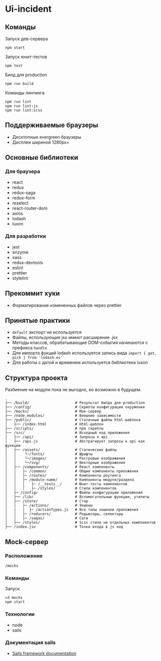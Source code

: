 # Ui-incident

## Команды

Запуск дев-сервера

`npm start`

Запуск юнит-тестов

`npm test`

Билд для production

`npm run build`

Команды линтинга

```
npm run lint
npm run lint:js
npm run lint:scss
```

## Поддерживаемые браузеры

- Десктопные evergreen браузеры
- Дисплеи шириной 1280px+

## Основные библиотеки

### Для браузера

- react
- redux
- redux-saga
- redux-form
- reselect
- react-router-dom
- axios
- lodash
- luxon

### Для разработки

- jest
- enzyme
- sass
- redux-devtools
- eslint
- prettier
- stylelint

## Прекоммит хуки

- Форматирование измененных файлов через prettier

## Принятые практики

- `default` экспорт не используется
- Файлы, использующие jsx имеют расширение .jsx
- Методы классов, обрабатывающие DOM-события начинаются с префикса `handle`
- Для импорта фукций lodash используется запись вида `import { get, pick } from 'lodash-es'`
- Для работы с датой и временем используется библиотека luxon

## Структура проекта

Разбиение на модули пока не выгодно, но возможно в будущем.

```
.
├── /build/                     # Результат билда для production
├── /config/                    # Скрипты конфигурации окружения
├── /mocks/                     # Мок-сервер
├── /node_modules/              # Внешние зависимости
├── /public/                    # Статичные файлы html-шаблона
│   ├── /index.html             # Html-шаблон
├── /scripts/                   # npm скрипты
├── /src/                       # Исходный код приложения
│   ├── /api/                   # Запросы к api
│   ├── /api.js                 # Абстрагирует запросы к api как функции
│   ├── /assets/                # Статические файлы
│   │    └─/fonts/              # Шрифты
│   │    └─/images/             # Растровые изображения
│   │    └─/svg/                # Векторные изображения
│   ├── /components/            # React компоненты
│   │   ├─ /common/             # Общие компоненты приложения
│   │   ├─ /routes/             # Компоненты роутинга
│   │   ├─ /module-name/        # Компоненты модуля/раздела
│   │   │   ├─ /__tests__/      # Юнит-тесты компонентов
│   │   │   ├─ /styles/         # Стили компонентов
│   ├─ /config/                 # Файлы конфигурации приложения
│   ├── /lib/                   # Вспомогательные функции, утилиты
│   ├── /store/                 # Стор
│   │   ├─ /actions/            # Экшены
│   |   |  ├─ /actionTypes.js   # Все типы экшенов приложения
│   │   ├─ /reducers/           # Редьюсеры, селекторы
│   │   ├─ /sagas/              # Саги
│   ├── /styles/                # Scss стили не отдельных компонентов
├── /index.jsx                  # Точка входа в js код
```

## Mock-сервер

### Расположение

`/mocks`

### Команды

Запуск

```
cd mocks
npm start
```

### Технологии

- node
- sails

### Документация sails

+ [Sails framework documentation](https://sailsjs.com/documentation)
